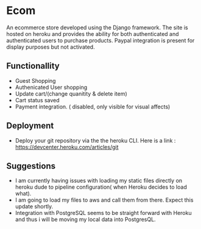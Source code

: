 # Ecom

An ecommerce store developed using the Django framework. The site is hosted on heroku and provides the ability for both authenticated and authenticated users to purchase products. Paypal integration is present for display purposes but not activated.

## Functionallity

- Guest Shopping
- Authenicated User shopping
- Update cart/(change quanitity & delete item)
- Cart status saved
- Payment integration. ( disabled, only visible for visual affects)

## Deployment 

- Deploy your git repository via the the heroku CLI. Here is a link : https://devcenter.heroku.com/articles/git

## Suggestions

- I am currently having issues with loading my static files directly on heroku dude to pipeline configuration( when Heroku decides to load what).
- I am going to load my files to aws and call them from there. Expect this update shortly.
- Integration with PostgreSQL seems to be straight forward with Heroku and thus i will be moving my local data into PostgresQL.
